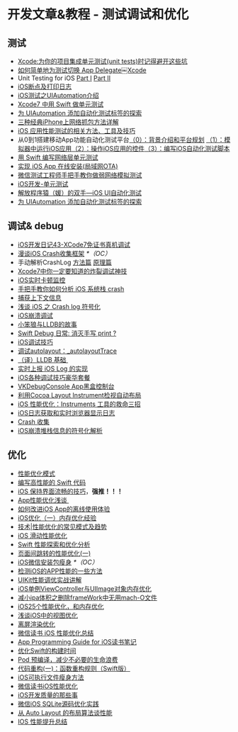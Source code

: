 # 开发文章&教程 - 测试调试和优化
## 测试
- [Xcode:为你的项目集成单元测试(unit tests)时记得避开这些坑][1]
- [如何简单地为测试切换 App Delegate￼Xcode][2] 
- Unit Testing for iOS [Part Ⅰ][3] [Part Ⅱ][4]
- [iOS断点及打印日志][5]
- [iOS测试之UIAutomation介绍][6]
- [Xcode7 中用 Swift 做单元测试][7]
- [为 UIAutomation 添加自动化测试标签的探索][8]
- [三种经典iPhone上网络抓包方法详解][9]
- [iOS 应用性能测试的相关方法、工具及技巧][10]
- 从0到1搭建移动App功能自动化测试平台[（0）：背景介绍和平台规划][11] [（1）：模拟器中运行iOS应用][12][（2）：操作iOS应用的控件][13][（3）：编写iOS自动化测试脚本][14]
- [用 Swift 编写网络层单元测试][15]
- [实现 iOS App 在线安装(局域网OTA)][16]
- [微信测试工程师手把手教你做弱网络模拟测试][17]
- [iOS开发-单元测试][18]
- [解放程序猿（媛）的双手—iOS UI自动化测试][19]
- [为 UIAutomation 添加自动化测试标签的探索][20]

## 调试& debug
- [iOS开发日记43-XCode7免证书真机调试][21]
- [漫谈iOS Crash收集框架][22] _\*（OC）_
- 手动解析CrashLog [方法篇][23] [原理篇][24]
- [Xcode7中你一定要知道的炸裂调试神技][25]
- [iOS实时卡顿监控][26]
- [手把手教你如何分析 iOS 系统栈 crash][27]
- [捕获上下文信息][28]
- [浅谈 iOS 之 Crash log 符号化][29]
- [iOS崩溃调试][30]
- [小笨狼与LLDB的故事][31]
- [Swift Debug 日常: 消灭手写 print ?][32]
- [iOS调试技巧][33]
- [调试autolayout：\_autolayoutTrace][34]
- [（译）LLDB 基础 ][35]
- [实时上报 iOS Log 的实现][36]
- [iOS各种调试技巧豪华套餐][37]
- [VKDebugConsole App黑盒控制台][38]
- [利用Cocoa Layout Instrument检视自动布局][39]
- [iOS 性能优化：Instruments 工具的救命三招][40]
- [iOS日志获取和实时浏览器显示日志][41]
- [Crash 收集][42]
- [iOS崩溃堆栈信息的符号化解析][43]

## 优化
- [性能优化模式][44]
- [编写高性能的 Swift 代码][45]
- [iOS 保持界面流畅的技巧][46]，**强推！！！**
- [App性能优化浅谈 ][47]
- [如何改进iOS App的离线使用体验][48]
- [iOS优化（一）内存优化经验][49]
- [技术|性能优化的常见模式及趋势][50]
- [iOS 滑动性能优化][51]
- [Swift 性能探索和优化分析][52]
- [页面间跳转的性能优化(一)][53]
- [iOS微信安装包瘦身][54] _\*（OC）_
- [检测iOS的APP性能的一些方法][55]
- [UIKit性能调优实战讲解][56]
- [iOS单例ViewController与UIImage对象内存优化][57]
- [减小ipa体积之删除frameWork中无用mach-O文件][58]
- [iOS25个性能优化，和内存优化][59]
- [浅谈iOS中的视图优化][60]
- [离屏渲染优化][61]
- [微信读书 iOS 性能优化总结][62]
- [App Programming Guide for iOS读书笔记][63]
- [优化Swift的构建时间][64]
- [Pod 预编译，减少不必要的生命浪费][65]
- [代码重构(一)：函数重构规则（Swift版）][66]
- [iOS可执行文件瘦身方法][67]
- [微信读书iOS性能优化][68]
- [iOS开发质量的那些事][69]
- [微信iOS SQLite源码优化实践][70]
- [从 Auto Layout 的布局算法谈性能][71]
- [IOS 性能提升总结][72]


[1]:	http://www.jianshu.com/p/d15a7dea0c5a "Xcode:为你的项目集成单元测试(unit tests)时记得避开这些坑"
[2]:	http://www.cocoachina.com/ios/20151222/14766.html
[3]:	http://chengway.in/unit-testing-for-ios-part-i/ "Unit Testing for iOS Part Ⅰ"
[4]:	http://chengway.in/unit-testing-for-ios-part-ii/ "Unit Testing for iOS Part Ⅱ"
[5]:	http://www.cnblogs.com/jsin-han/p/5156384.html "iOS断点及打印日志"
[6]:	http://summertreee.github.io/blog/2016/02/29/iosce-shi-zhi-uiautomationjie-shao/ "iOS测试之UIAutomation介绍"
[7]:	http://swift.gg/2016/03/23/unit-testing-swift/ "Xcode7 中用 Swift 做单元测试"
[8]:	http://yulingtianxia.com/blog/2016/03/28/Add-UITest-Label-for-UIAutomation/ "为 UIAutomation 添加自动化测试标签的探索"
[9]:	http://www.cnblogs.com/TingyunAPM/p/5302867.html "三种经典iPhone上网络抓包方法详解"
[10]:	http://ios.jobbole.com/84918/ "iOS 应用性能测试的相关方法、工具及技巧"
[11]:	http://debugtalk.com/post/build-app-automated-test-platform-from-0-to-1-backgroud-introduction "从0到1搭建移动App功能自动化测试平台（0）：背景介绍和平台规划"
[12]:	http://debugtalk.com/post/build-app-automated-test-platform-from-0-to-1-Appium-inspector-iOS-simulator "从0到1搭建移动App功能自动化测试平台（1）：模拟器中运行iOS应用"
[13]:	http://debugtalk.com/post/build-app-automated-test-platform-from-0-to-1-Appium-interrogate-iOS-UI "从0到1搭建移动App功能自动化测试平台（2）：操作iOS应用的控件"
[14]:	http://debugtalk.com/post/build-app-automated-test-platform-from-0-to-1-write-iOS-testcase-scripts "从0到1搭建移动App功能自动化测试平台（3）：编写iOS自动化测试脚本"
[15]:	http://www.jianshu.com/p/9a89aea48257 "用 Swift 编写网络层单元测试"
[16]:	http://www.jianshu.com/p/0546968b2d91 "实现 iOS App 在线安装(局域网OTA)"
[17]:	http://mp.weixin.qq.com/s?__biz=MzAxMzYyNDkyNA==&mid=2651332070&idx=1&sn=2fae22d0089b0af8ace73280f05492b1&scene=1&srcid=0530uZEAvbQFuj1HUrTYUtVd#wechat_redirect
[18]:	http://www.jianshu.com/p/11124d7f4968 "iOS开发-单元测试"
[19]:	http://tmq.qq.com/2016/06/uitestingiosautomation/ "解放程序猿（媛）的双手—iOS UI自动化测试"
[20]:	http://yulingtianxia.com/blog/2016/03/28/Add-UITest-Label-for-UIAutomation/ "为 UIAutomation 添加自动化测试标签的探索"
[21]:	http://www.cnblogs.com/Twisted-Fate/p/4935487.html "iOS开发日记43-XCode7免证书真机调试"
[22]:	http://nianxi.net/ios/ios-crash-reporter/
[23]:	http://foggry.com/blog/2015/07/27/ru-he-shou-dong-jie-xi-crashlog/ "手动解析CrashLog之----方法篇"
[24]:	http://foggry.com/blog/2015/08/10/ru-he-shou-dong-jie-xi-crashlogzhi-yuan-li-pian/ "手动解析CrashLog之----原理篇"
[25]:	http://www.jianshu.com/p/70ed36cf8a98
[26]:	http://www.tanhao.me/code/151113.html/ "iOS实时卡顿监控"
[27]:	http://bugly.qq.com/bbs/forum.php?mod=viewthread&tid=194
[28]:	http://swift.gg/2015/11/16/capturing-context-swiftlang/ "捕获上下文信息"
[29]:	http://news.oneapm.com/crash-log-ios/ "浅谈 iOS 之 Crash log 符号化"
[30]:	http://www.jianshu.com/p/77660e626874 "iOS崩溃调试"
[31]:	http://www.jianshu.com/p/e89af3e9a8d7 "小笨狼与LLDB的故事"
[32]:	http://www.jianshu.com/p/55ce421e47e9 "Swift Debug 日常: 消灭手写 print ?"
[33]:	http://www.henishuo.com/ios-lldb-debug-tech/ "iOS调试技巧"
[34]:	http://www.jianshu.com/p/3d642af85171 "调试autolayout：_autolayoutTrace（20160323补充）"
[35]:	https://segmentfault.com/a/1190000004976815 "[译] LLDB 基础"
[36]:	http://mp.weixin.qq.com/s?__biz=MzIwMTYzMzcwOQ==&mid=2650948350&idx=1&sn=102e05d9ffb80ede917cf3f3b5959e19&scene=1&srcid=05294DgJYqxeAuyOCIlBuPkU&from=groupmessage&isappinstalled=0#wechat_redirect
[37]:	http://www.cnblogs.com/androidshouce/p/5586212.html "iOS各种调试技巧豪华套餐"
[38]:	http://awhisper.github.io/2016/05/22/VKDebugConsole-App%E9%BB%91%E7%9B%92%E6%8E%A7%E5%88%B6%E5%8F%B0/ "VKDebugConsole App黑盒控制台"
[39]:	http://www.cocoachina.com/ios/20151105/13927.html
[40]:	https://blog.leancloud.cn/2835/
[41]:	https://yohunl.com/iosri-zhi-huo-qu-he-shi-shi-liu-lan-qi-xian-shi-ri-zhi/ "iOS日志获取和实时浏览器显示日志"
[42]:	https://wilddylan.github.io/2016/08/05/Crash/ "Crash 收集"
[43]:	http://crash.163.com/#news/!newsId=25 "iOS崩溃堆栈信息的符号化解析"
[44]:	http://tech.meituan.com/performance_tuning_pattern.html "性能优化模式"
[45]:	http://www.oschina.net/translate/swift-optimizationtips
[46]:	http://blog.ibireme.com/2015/11/12/smooth_user_interfaces_for_ios/
[47]:	http://blog.csdn.net/wwj_748/article/details/50322581 "App性能优化浅谈"
[48]:	http://www.cnblogs.com/jgCho/p/5287185.html "如何改进iOS App的离线使用体验"
[49]:	http://www.jianshu.com/p/ef52250df748 "iOS优化（一）内存优化经验"
[50]:	http://mp.weixin.qq.com/s?__biz=MzA5MTA0NjgzMQ==&mid=402378996&idx=1&sn=375044215c5189638570291fb89afa45&scene=1&srcid=0107C7OW9W8ANejPmmfcVRrB&from=groupmessage&isappinstalled=0#wechat_redirect
[51]:	http://www.cnblogs.com/smileEvday/articles/iOS_performance.html "iOS 滑动性能优化"
[52]:	https://onevcat.com/2016/02/swift-performance/ "Swift 性能探索和优化分析"
[53]:	http://www.jianshu.com/p/77847c0027c9 "页面间跳转的性能优化(一)"
[54]:	https://mp.weixin.qq.com/s?__biz=MzAwNDY1ODY2OQ==&mid=207986417&idx=1&sn=77ea7d8e4f8ab7b59111e78c86ccfe66&scene=1&srcid=1024pgRuhHtElUqPlXjsizht&key=b410d3164f5f798e9752971b4cb76dd5efae6b5c2f1f10cbafd3573c6186c16ee60ce346711f7433ff6ab0d6aa974e3e&ascene=0&uin=MTQxOTU1ODg4MQ==&devicetype=iMac+MacBookPro11,5+OSX+OSX+10.11+build(15A284)&version=11020201&pass_ticket=h1CfhovWAS61j24tFYTljyTFl4r9BUlFON7H+Nl6hMV1ZpVN2kG4/LL6yxnDUjd9
[55]:	http://www.starming.com/index.php
[56]:	http://www.jianshu.com/p/619cf14640f3 "UIKit性能调优实战讲解"
[57]:	http://blog.talisk.cn/blog/2016/03/30/iOS-Singleton-ViewController-Performance-optimization/
[58]:	http://jaq.alibaba.com/community/art/show?articleid=229 "减小ipa体积之删除frameWork中无用mach-O文件"
[59]:	http://www.cnblogs.com/GYCocoa/p/5404325.html "iOS25个性能优化，和内存优化"
[60]:	http://www.jianshu.com/p/5c968a240e27 "浅谈iOS中的视图优化"
[61]:	http://www.jianshu.com/p/ca51c9d3575b "离屏渲染优化"
[62]:	http://wereadteam.github.io/2016/05/03/WeRead-Performance/
[63]:	http://www.jianshu.com/p/0ee3548e5256 "App Programming Guide for iOS读书笔记"
[64]:	http://geek.csdn.net/news/detail/73501
[65]:	https://mp.weixin.qq.com/s?__biz=MzIwMTYzMzcwOQ==&mid=2650948341&idx=1&sn=bf12097fe33d3bb553fab040a394eab6
[66]:	http://www.cnblogs.com/ludashi/p/5223241.html "代码重构(一)：函数重构规则（Swift版）"
[67]:	http://www.cnblogs.com/jgCho/p/5627169.html "iOS可执行文件瘦身方法"
[68]:	http://dev.qq.com/topic/578c93ca9644bd524bfcabe8
[69]:	http://crash.163.com/#news/!newsId=12 "iOS开发质量的那些事"
[70]:	http://mp.weixin.qq.com/s?__biz=MzAwNDY1ODY2OQ==&mid=2649286361&idx=1&sn=78bbcda7f41a14291ad71289e4821f71&scene=0#wechat_redirect
[71]:	http://draveness.me/layout-performance/ "从 Auto Layout 的布局算法谈性能"
[72]:	http://www.jianshu.com/p/866ba7a38a23 "IOS 性能提升总结"